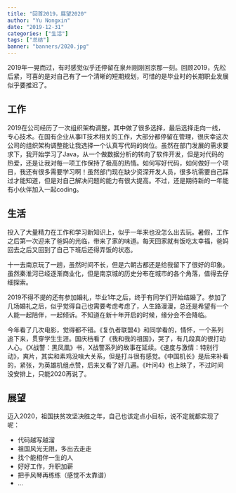 ```yaml
---
title: "回首2019，展望2020"
author: "Yu Nongxin"
date: "2019-12-31"
categories: ["生活"]
tags: ["总结"]
banner: "banners/2020.jpg"
---
```

2019年一晃而过，有时感觉似乎还停留在泉州刚刚回京那一刻。回顾2019，先松后紧，可喜的是对自己有了一个清晰的短期规划，可惜的是毕业时的长期职业发展似乎要推迟了。

## 工作

2019在公司经历了一次组织架构调整，其中做了很多选择，最后选择走向一线，专心技术。在国有企业从事IT技术相关的工作，大部分都停留在管理，很庆幸这次公司的组织架构调整能让我选择一个认真写代码的岗位。虽然在部门发展的需求要求下，我开始学习了Java，从一个做数据分析的转向了软件开发，但是对代码的热爱，还是让我对每一项工作保持了极高的热情。如何写好代码，如何做好一个项目，我还有很多需要学习啊！虽然部门现在缺少资深开发人员，很多坑需要自己踩过才能知道，但是对自己解决问题的能力有很大提高。不过，还是期待新的一年能有小伙伴加入一起coding。

## 生活

投入了大量精力在工作和学习新知识上，似乎一年来也没怎么出去玩。暑假，工作之后第一次迎来了爸妈的光临，带来了家的味道。每天回家就有饭吃太幸福，爸妈回去之后又回到了自己下班后还得弄饭的状态。

十一去南京玩了一趟，虽然时间不长，但是六朝古都还是给我留下了很好的印象。虽然秦淮河已经逐渐商业化，但是南京城的历史分布在城市的各个角落，值得去仔细探索。

2019不得不提的还有参加婚礼，毕业1年之后，终于有同学们开始结婚了。参加了几场婚礼之后，似乎觉得自己也需要考虑考虑了，人生路漫漫，总还是希望有一个人能一起陪伴，一起倾诉。不知道在新十年开启的时候，缘分会不会降临。

今年看了几次电影，觉得都不错。《复仇者联盟4》和同学看的，情怀，一个系列追下来，贯穿学生生涯。国庆档看了《我和我的祖国》，哭了，有几段真的很打动人心。《X战警：黑凤凰》书，X战警系列的故事在延续。《速度与激情：特别行动》，爽片，其实和素鸡没啥大关系，但是打斗很有感觉。《中国机长》是后来补看的，紧张，为英雄机组点赞，后来又看了好几遍。《叶问4》也上映了，不过时间没安排上，只能2020再说了。

## 展望

迈入2020，祖国扶贫攻坚决胜之年，自己也该定点小目标，说不定就都实现了呢：

- 代码越写越溜
- 祖国风光无限，多出去走走
- 找个能相伴一生的人
- 好好工作，升职加薪
- 把手风琴再练练（感觉不太靠谱）
- ...
